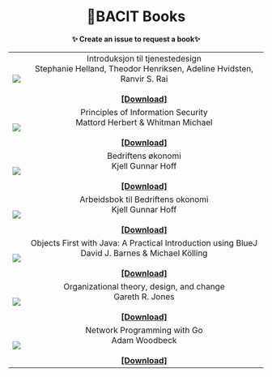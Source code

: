 <h1 align=center> 📕BACIT Books</h1>

<b><p align=center>✨ Create an issue to request a book✨</p></b>

<table>
   <tr>
      <td align="center">
         <img src="https://user-images.githubusercontent.com/27065646/210768221-19b7de19-e6ef-4f49-ae7a-45e8fee62796.png">
      </td>
      <td align="center">
          Introduksjon til tjenestedesign <br> Stephanie Helland, Theodor Henriksen, Adeline Hvidsten, Ranvir S. Rai
         <br>
         <br>
         <b>
         <a href="https://www.dropbox.com/s/5cg1zivlncn1bk9/Introduksjon%20til%20tjenestedesign%20-%20Hvidsten%2C%20Adeline%20Holmedahl.pdf?dl=1">[Download]</a>
         <b>
      </td>
   </tr>
   <tr>
      <td align="center">
         <img src="https://user-images.githubusercontent.com/27065646/210767658-f06d7bf2-9f24-4ad0-ac7e-9016c4f071ee.png">
      </td>
      <td align="center">
          Principles of Information Security <br>  Mattord Herbert & Whitman Michael 
         <br>
         <br>
         <b>
         <a href="https://www.dropbox.com/s/odyuc9kp7gbipd6/Principles%20of%20Information%20Security%20-%20Michael%20E.%20Whitman.pdf?dl=1">[Download]</a>
         <b>
      </td>
   </tr>
   <tr>
      <td align="center">
         <img src="https://user-images.githubusercontent.com/27065646/155727720-ad8eb755-b388-449f-b7f6-e7612e66f243.jpg">
      </td>
      <td align="center">
         Bedriftens økonomi <br> Kjell Gunnar Hoff
         <br>
         <br>
         <b>
         <a href="https://www.dropbox.com/s/tvo52d4prbhwmla/Bedriftens%20okonomi%20-%20Kjell%20Gunnar%20Hoff.pdf?dl=1">[Download]</a>
         <b>
      </td>
   </tr>
   <tr>
      <td align="center">
         <img src="https://user-images.githubusercontent.com/27065646/155730839-29cc4250-c4c9-4c42-8606-e1e2d4a4ae3f.jpg">
      </td>
      <td align="center">
         Arbeidsbok til Bedriftens okonomi <br> Kjell Gunnar Hoff
         <br>
         <br>
         <b>
         <a href="https://www.dropbox.com/s/rzc3a2c2xvwu31c/Arbeidsbok%20til%20Bedriftens%20okonomi%20-%20Kjell%20Gunnar%20Hoff.pdf?dl=1">[Download]</a>
         <b>
      </td>
   </tr>
   <tr>
      <td align="center">
         <img src="https://user-images.githubusercontent.com/27065646/155732311-ffb4078c-f2b7-47e9-8903-efcc870bc623.jpg">
      </td>
      <td align="center">
         Objects First with Java: A Practical Introduction using BlueJ <br> David J. Barnes & Michael Kölling
         <br>
         <br>
         <b>
         <a href="https://www.dropbox.com/s/s68rs34bmdtbdg2/David_Barnes_Michael_Kolling_-_Objects_First_with_Java__A_Practical_Introduction_Using_BlueJ-Pearson_2016.pdf?dl=1">[Download]</a>
         <b>
      </td>
   </tr>
   <tr>
      <td align="center">
         <img src="https://user-images.githubusercontent.com/27065646/158973018-018f4b41-a42d-4ae6-9f06-d63f23261ced.png">
      </td>
      <td align="center">
         Organizational theory, design, and change <br> Gareth R. Jones
         <br>
         <br>
         <b>
         <a href="https://www.dropbox.com/s/qd32ozospl0r8qr/Jones%2C%20Gareth%20R.%20-%20Organizational%20theory%2C%20design%2C%20and%20change-Pearson%20%282013%29.pdf?dl=1">[Download]</a>
         <b>
      </td>
   </tr>
   <tr>
      <td align="center">
         <img src="https://user-images.githubusercontent.com/27065646/158973503-81bb85e8-a9c5-44e1-b9e4-238853879b70.png">
      </td>
      <td align="center">
         Network Programming with Go <br> Adam Woodbeck
         <br>
         <br>
         <b>
         <a href="https://www.dropbox.com/s/7zvtaeph9gtry9t/Adam%20Woodbeck%20-%20Network%20Programming%20with%20Go_%20Learn%20to%20Code%20Secure%20and%20Reliable%20Network%20Services%20from%20Scratch%20%282021%2C%20No%20Starch%20Press%29%20-%20libgen.li.pdf?dl=1">[Download]</a>
         <b>
      </td>
   </tr>
</table>


